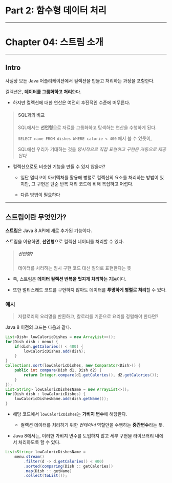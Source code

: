 # Part 2: 함수형 데이터 처리

---

# Chapter 04: 스트림 소개

---

## Intro

사실상 모든 Java 어플리케이션에서 컬렉션을 만들고 처리하는 과정을 포함한다.

컬렉션은, **데이터를 그룹화하고 처리**한다.

- 하지만 컬렉션에 대한 연산은 여전히 후진적인 수준에 머무른다.

> #### SQL과의 비교
> 
> SQL에서는 **선언형**으로 자료를 그룹화하고 탐색하는 연산을 수행하게 된다.
> 
> `SELECT name FROM dishes WHERE calorie < 400` 에서 볼 수 있듯이,
> 
> SQL에선 우리가 기대하는 것을 *명시적으로 직접 표현하고* *구현은 자동으로 제공된다.*

- 컬렉션으로도 비슷한 기능을 만들 수 있지 않을까?
  
  - 일단 멀티코어 아키텍처를 활용해 병렬로 컬렉션의 요소를 처리하는 방법이 있지만, 그 구현은 단순 반복 처리 코드에 비해 복잡하고 어렵다.
  
  - 다른 방법이 필요하다

---

## 스트림이란 무엇인가?

**스트림**은 Java 8 API에 새로 추가된 기능이다.

스트림을 이용하면, **선언형**으로 컬렉션 데이터를 처리할 수 있다.

> ##### 선언형?
> 
> 데이터를 처리하는 임시 구현 코드 대신 질의로 표현한다는 뜻

- 즉, 스트림은 **데이터 컬렉션 반복을 멋지게 처리하는 기능**이다.

- 또한 멀티스레드 코드를 구현하지 않아도 데이터를 **투명하게 병렬로 처리**할 수 있다.

### 예시

> 저칼로리의 요리명을 반환하고, 칼로리를 기준으로 요리를 정렬해야 한다면?

Java 8 이전의 코드는 다음과 같다.

```java
List<Dish> lowCaloricDishes = new ArrayList<>();
for(Dish dish : menu) {
    if(dish.getCalories() < 400) {
        lowCaloricDishes.add(dish);
    }
}
Collections.sort(lowCaloricDishes, new Comparator<Dish>() {
    public int compare(Dish d1, Dish d2) {
        return Integer.compare(d1.getCalories(), d2.getCalories());
    }
});
List<String> lowCaloricDishesName = new ArrayList<>();
for(Dish dish : lowCaloricDishes) {
    lowCaloricDishesName.add(dish.getName());
}
```

- 해당 코드에서 `lowCaloricDishes`는 **가비지 변수**에 해당한다.
  
  - 컬렉션 데이터를 처리하기 위한 *컨테이너* 역할만을 수행하는 **중간변수**라는 뜻.

- Java 8에서는, 이러한 가비지 변수를 도입하지 않고 세부 구현을 라이브러리 내에서 처리하도록 할 수 있다.

```java
List<String> lowCaloricDishesName = 
    menu.stream()
        .filter(d -> d.getCalories() < 400)
        .sorted(comparing(Dish :: getCalories))
        .map(Dish :: getName)
        .collect(toList());
```


